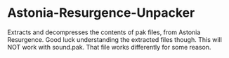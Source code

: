 # Astonia-Resurgence-Unpacker
Extracts and decompresses the contents of pak files, from Astonia Resurgence. Good luck understanding the extracted files though. 
This will NOT work with sound.pak. That file works differently for some reason.
